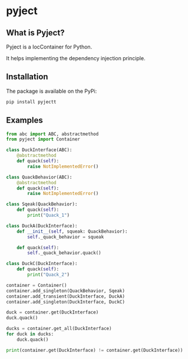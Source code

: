 # pyject

## What is Pyject?
Pyject is a IocContainer for Python.

It helps implementing the dependency injection principle.

## Installation
The package is available on the PyPi:
```bash
pip install pyjectt
```

## Examples
```python
from abc import ABC, abstractmethod
from pyject import Container

class DuckInterface(ABC):
    @abstractmethod
    def quack(self):
        raise NotImplementedError()

class QuackBehavior(ABC):
    @abstractmethod
    def quack(self):
        raise NotImplementedError()

class Sqeak(QuackBehavior):
    def quack(self):
        print("Quack_1")

class DuckA(DuckInterface):
    def __init__(self, squeak: QuackBehavior):
        self._quack_behavior = squeak

    def quack(self):
        self._quack_behavior.quack()

class DuckC(DuckInterface):
    def quack(self):
        print("Quack_2")

container = Container()
container.add_singleton(QuackBehavior, Sqeak)
container.add_transient(DuckInterface, DuckA)
container.add_singleton(DuckInterface, DuckC)

duck = container.get(DuckInterface)
duck.quack()

ducks = container.get_all(DuckInterface)
for duck in ducks:
    duck.quack()

print(container.get(DuckInterface) != container.get(DuckInterface))
```